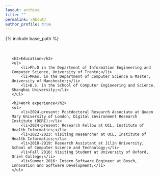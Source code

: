 ```yaml
---
layout: archive
title: ""
permalink: /About/
author_profile: true
---
```


{% include base_path %}



<div style="max-width: 800px; margin: 0 auto; padding: 20px;">

    <h2>Education</h2>
    <ul>
        <li>Ph.D in the Department of Information Engineering and Computer Science, University of Trento;</li>
        <li>MRes. in the Department of Computer Science & Master, University of Manchester;</li>
        <li>B.S. in the School of Computer Engineering and Science, Shanghai University;</li>
    </ul>

    <h2>Work experience</h2>
    <ul>
        <li>2024-present: Postdoctoral Research Associate at Queen Mary University of London, Digital Environment Research Institute (DERI);</li>
        <li>2024-present: Research Fellow at UCL, Institute of Health Informatics;</li>
        <li>2022-2023: Visiting Researcher at UCL, Institute of Health Informatics;</li>
        <li>2018-2019: Research Assistant at Jilin University, School of Computer Science and Technology;</li>
        <li>Fall 2016: Visiting Student at University of Oxford, Oriel College;</li>
        <li>Summer 2016: Intern Software Engineer at Bosch, Innovation and Software Development;</li>
    </ul>

</div>




<!-- Work experience
======

| Time Period       | Position                                                      |
|-------------------|---------------------------------------------------------------|
| 2024-present      | Postdoctoral Research Associate at Queen Mary University of London, Digital Environment Research Institute (DERI) |
| 2024-present      | Research Fellow at UCL, Institute of Health Informatics       |
| 2022-2023         | Visiting Researcher at UCL, Institute of Health Informatics   |
| 2018-2019         | Research Assistant at Jilin University, School of Computer Science and Technology |
| Fall 2016         | Visiting Student at University of Oxford, Oriel College       |
| Summer 2016       | Intern Software Engineer at Bosch, Innovation and Software Development | -->

<!-- Skills
======
* Skill 1
* Skill 2 -->


<!-- Publications
======
  <ul>{% for post in site.publications reversed %}
    {% include archive-single-cv.html %}
  {% endfor %}</ul> -->
  


